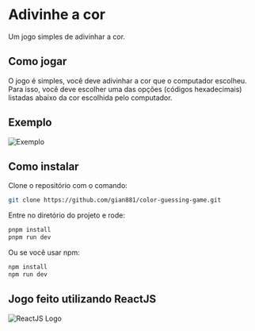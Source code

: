 # Adivinhe a cor

Um jogo simples de adivinhar a cor.

## Como jogar

O jogo é simples, você deve adivinhar a cor que o computador escolheu. Para isso, você deve escolher uma das opções (códigos hexadecimais) listadas abaixo da cor escolhida pelo computador.

## Exemplo
![Exemplo](../media/exemplo.png?raw=true)

## Como instalar
Clone o repositório com o comando:

```bash
git clone https://github.com/gian881/color-guessing-game.git
```

Entre no diretório do projeto e rode:

```bash
pnpm install
pnpm run dev
```

Ou se você usar npm:

```bash
npm install
npm run dev
```

## Jogo feito utilizando ReactJS
![ReactJS Logo](../media/reactjs-icon.svg?raw=true) 